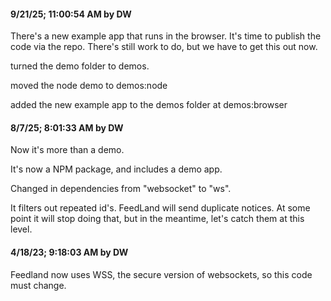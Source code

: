#### 9/21/25; 11:00:54 AM by DW

There's a new example app that runs in the browser. It's time to publish the code via the repo. There's still work to do, but we have to get this out now. 

turned the demo folder to demos.

moved the node demo to demos:node

added the new example app to the demos folder at demos:browser

#### 8/7/25; 8:01:33 AM by DW

Now it's more than a demo. 

It's now a NPM package, and includes a demo app.

Changed in dependencies from "websocket" to "ws".

It filters out repeated id's. FeedLand will send duplicate notices. At some point it will stop doing that, but in the meantime, let's catch them at this level. 

#### 4/18/23; 9:18:03 AM by DW 

Feedland now uses WSS, the secure version of websockets, so this code must change. 

